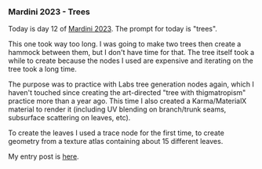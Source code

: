 ### Mardini 2023 - Trees

Today is day 12 of [Mardini 2023][mardini-2023]. The prompt for today is "trees".

This one took way too long. I was going to make two trees then create a hammock between
them, but I don't have time for that. The tree itself took a while to create because
the nodes I used are expensive and iterating on the tree took a long time.

The purpose was to practice with Labs tree generation nodes again, which I haven't touched
since creating the art-directed "tree with thigmatropism" practice more than a year ago.
This time I also created a Karma/MaterialX material to render it (including UV blending on
branch/trunk seams, subsurface scattering on leaves, etc).

To create the leaves I used a trace node for the first time, to create geometry from a
texture atlas containing about 15 different leaves.

My entry post is [here][entry-post].

[mardini-2023]: https://www.sidefx.com/community-main-menu/contests-jams/mardini-2023/
[entry-post]: https://www.sidefx.com/forum/topic/89303/?page=1#post-386680
